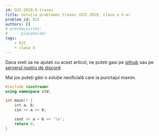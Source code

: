 ```yaml
---
id: OJI-2019-X-traseu
title: Soluția problemei traseu (OJI 2019, clasa a X-a)
problem_id: 915
authors: []
# prerequisites:
#    - placeholder
tags:
    - OJI
    - clasa X
---
```


Daca vreti sa ne ajutati cu acest articol, ne puteti gasi pe [github](https://github.com/roalgo-discord/arhiva-educationala) sau pe [serverul nostru de discord](https://discord.gg/vdDRSmg3fC)

Mai jos puteți găsi o soluție neoficială care ia punctajul maxim.

```cpp
#include <iostream>
using namespace std;

int main() {
    int a, b;
    cin >> a >> b;

    cout << a + b << '\n';
    return 0;
}
```
